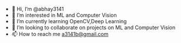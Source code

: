- 👋 Hi, I’m @abhay3141
- 👀 I’m interested in ML and Computer Vision
- 🌱 I’m currently learning OpenCV,Deep Learning
- 💞️ I’m looking to collaborate on projects on ML and Computer Vision
- 📫 How to reach me a3141b@gmail.com

<!---
abhay3141/abhay3141 is a ✨ special ✨ repository because its `README.md` (this file) appears on your GitHub profile.
You can click the Preview link to take a look at your changes.
--->
